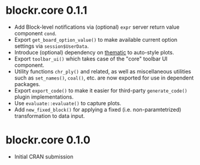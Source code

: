 # blockr.core 0.1.1

* Add Block-level notifications via (optional) `expr` server return value
  component `cond`.
* Export `get_board_option_value()` to make available current option settings
  via `session$UserData`.
* Introduce (optional) dependency on [thematic](
  https://rstudio.github.io/thematic/) to auto-style plots.
* Export `toolbar_ui()` which takes case of the "core" toolbar UI component.
* Utility functions `chr_ply()` and related, as well as miscellaneous utilities
  such as `set_names()`, `coal()`, etc. are now exported for use in dependent
  packages.
* Export `export_code()` to make it easier for third-party `generate_code()`
  plugin implementations.
* Use `evaluate::evaluate()` to capture plots.
* Add `new_fixed_block()` for applying a fixed (i.e. non-paramtetrized)
  transformation to data input.

# blockr.core 0.1.0

* Initial CRAN submission
